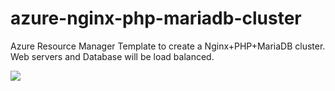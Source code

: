 # azure-nginx-php-mariadb-cluster
Azure Resource Manager Template to create a Nginx+PHP+MariaDB cluster. Web servers and Database will be load balanced.

<a href="https://portal.azure.com/#create/Microsoft.Template/uri/https%3A%2F%2Fraw.githubusercontent.com%2Fjuliosene%2Fazure-nginx-php-mariadb-cluster%2Fmaster%2Fnginx-php-mariadb.json" target="_blank">
    <img src="http://azuredeploy.net/deploybutton.png"/>
</a>
